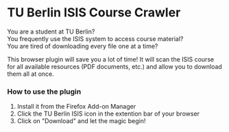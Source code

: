 # TU Berlin ISIS Course Crawler

You are a student at TU Berlin? </br>
You frequently use the ISIS system to access course material?  </br>
You are tired of downloading every file one at a time?

This browser plugin will save you a lot of time! It will scan the ISIS course for all available resources (PDF documents, etc.) and allow you to download them all at once. 

### How to use the plugin

1. Install it from the Firefox Add-on Manager
2. Click the TU Berlin ISIS icon in the extention bar of your browser
3. Click on "Download" and let the magic begin!